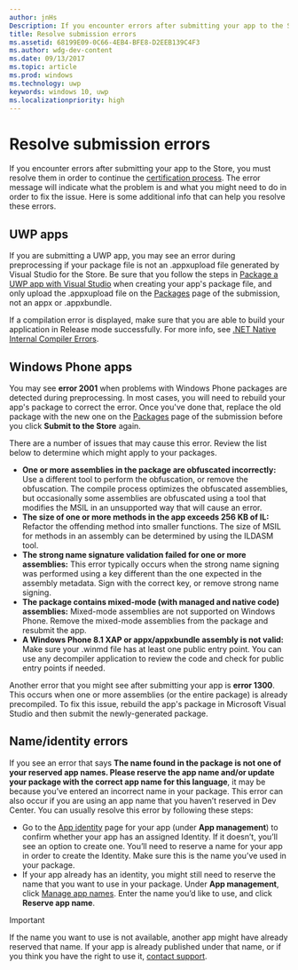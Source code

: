 ```yaml
---
author: jnHs
Description: If you encounter errors after submitting your app to the Store, you must resolve them in order to continue the certification process.
title: Resolve submission errors
ms.assetid: 68199E09-0C66-4EB4-BFE8-D2EEB139C4F3
ms.author: wdg-dev-content
ms.date: 09/13/2017
ms.topic: article
ms.prod: windows
ms.technology: uwp
keywords: windows 10, uwp
ms.localizationpriority: high
---
```


# Resolve submission errors

If you encounter errors after submitting your app to the Store, you must resolve them in order to continue the [certification process](the-app-certification-process.md). The error message will indicate what the problem is and what you might need to do in order to fix the issue. Here is some additional info that can help you resolve these errors.

## UWP apps

If you are submitting a UWP app, you may see an error during preprocessing if your package file is not an .appxupload file generated by Visual Studio for the Store. Be sure that you follow the steps in [Package a UWP app with Visual Studio](../packaging/packaging-uwp-apps.md) when creating your app's package file, and only upload the .appxupload file on the [Packages](upload-app-packages.md) page of the submission, not an appx or .appxbundle.

If a compilation error is displayed, make sure that you are able to build your application in Release mode successfully. For more info, see [.NET Native Internal Compiler Errors](http://go.microsoft.com/fwlink/p/?LinkID=613098).

## Windows Phone apps

You may see **error 2001** when problems with Windows Phone packages are detected during preprocessing. In most cases, you will need to rebuild your app's package to correct the error. Once you've done that, replace the old package with the new one on the [Packages](upload-app-packages.md) page of the submission before you click **Submit to the Store** again.

There are a number of issues that may cause this error. Review the list below to determine which might apply to your packages.

-   **One or more assemblies in the package are obfuscated incorrectly:** Use a different tool to perform the obfuscation, or remove the obfuscation. The compile process optimizes the obfuscated assemblies, but occasionally some assemblies are obfuscated using a tool that modifies the MSIL in an unsupported way that will cause an error.
-   **The size of one or more methods in the app exceeds 256 KB of IL:** Refactor the offending method into smaller functions. The size of MSIL for methods in an assembly can be determined by using the ILDASM tool.
-   **The strong name signature validation failed for one or more assemblies:** This error typically occurs when the strong name signing was performed using a key different than the one expected in the assembly metadata. Sign with the correct key, or remove strong name signing.
-   **The package contains mixed-mode (with managed and native code) assemblies:** Mixed-mode assemblies are not supported on Windows Phone. Remove the mixed-mode assemblies from the package and resubmit the app.
-   **A Windows Phone 8.1 XAP or appx/appxbundle assembly is not valid:** Make sure your .winmd file has at least one public entry point. You can use any decompiler application to review the code and check for public entry points if needed.

Another error that you might see after submitting your app is **error 1300**. This occurs when one or more assemblies (or the entire package) is already precompiled. To fix this issue, rebuild the app's package in Microsoft Visual Studio and then submit the newly-generated package.

## Name/identity errors

If you see an error that says **The name found in the package is not one of your reserved app names. Please reserve the app name and/or update your package with the correct app name for this language**, it may be because you’ve entered an incorrect name in your package. This error can also occur if you are using an app name that you haven’t reserved in Dev Center. You can usually resolve this error by following these steps:

- Go to the [App identity](view-app-identity-details.md) page for your app (under **App management**) to confirm whether your app has an assigned Identity. If it doesn’t, you’ll see an option to create one. You’ll need to reserve a name for your app in order to create the Identity. Make sure this is the name you’ve used in your package.
- If your app already has an identity, you might still need to reserve the name that you want to use in your package. Under **App management**, click [Manage app names](manage-app-names.md). Enter the name you’d like to use, and click **Reserve app name**.

> [!IMPORTANT]
>  If the name you want to use is not available, another app might have already reserved that name. If your app is already published under that name, or if you think you have the right to use it, [contact support](https://go.microsoft.com/fwlink/p/?LinkId=331509).  

 

 




